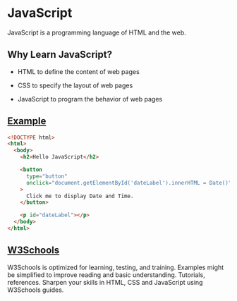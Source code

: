 # JavaScript

JavaScript is a programming language of HTML and the web.

## Why Learn JavaScript?

- HTML to define the content of web pages

- CSS to specify the layout of web pages

- JavaScript to program the behavior of web pages

## [Example](/index.html)

```html
<!DOCTYPE html>
<html>
  <body>
    <h2>Hello JavaScript</h2>

    <button
      type="button"
      onclick="document.getElementById('dateLabel').innerHTML = Date()"
    >
      Click me to display Date and Time.
    </button>

    <p id="dateLabel"></p>
  </body>
</html>
```

## [W3Schools](https://www.w3schools.com)

W3Schools is optimized for learning, testing, and training. Examples might be simplified to improve reading and basic understanding. Tutorials, references.
Sharpen your skills in HTML, CSS and JavaScript using W3Schools guides.
